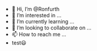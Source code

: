 - 👋 Hi, I’m @Ronfurth
- 👀 I’m interested in ...
- 🌱 I’m currently learning ...
- 💞️ I’m looking to collaborate on ...
- 📫 How to reach me ...
- test😃

<!---
Ronfurth/Ronfurth is a ✨ special ✨ repository because its `README.md` (this file) appears on your GitHub profile.
You can click the Preview link to take a look at your changes.
--->
